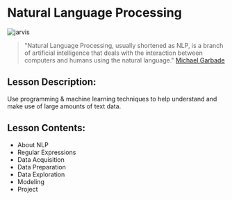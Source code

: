 # Natural Language Processing
![jarvis](https://www.hardware.com.br/static/20160104/jarvis.jpg)
> "Natural Language Processing, usually shortened as NLP, is a branch of artificial intelligence that deals with the interaction between computers and humans using the natural language." [Michael Garbade](https://becominghuman.ai/a-simple-introduction-to-natural-language-processing-ea66a1747b32#:~:text=Natural%20Language%20Processing%2C%20usually%20shortened,a%20manner%20that%20is%20valuable.)
## Lesson Description:
Use programming & machine learning techniques to help understand and make use of large amounts of text data.

## Lesson Contents:
* About NLP
* Regular Expressions
* Data Acquisition
* Data Preparation
* Data Exploration
* Modeling
* Project